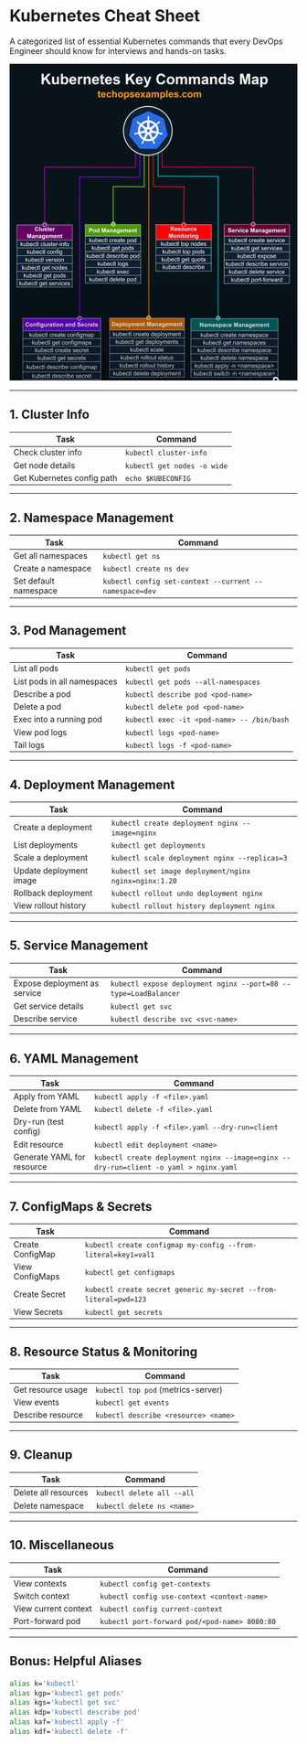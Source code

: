 # Kubernetes Cheat Sheet
A categorized list of essential Kubernetes commands that every DevOps Engineer should know for interviews and hands-on tasks.

![Kubernetes Cheat sheet](https://github.com/srirymec/devops-sre-learning/blob/main/kubernetes/images/k8-cheat-sheet.jpg)

---

## 1. Cluster Info

| Task                        | Command                                 |
|-----------------------------|------------------------------------------|
| Check cluster info          | `kubectl cluster-info`                   |
| Get node details            | `kubectl get nodes -o wide`              |
| Get Kubernetes config path  | `echo $KUBECONFIG`                       |

---

## 2. Namespace Management

| Task                          | Command                                |
|-------------------------------|-----------------------------------------|
| Get all namespaces            | `kubectl get ns`                        |
| Create a namespace            | `kubectl create ns dev`                 |
| Set default namespace         | `kubectl config set-context --current --namespace=dev` |

---

## 3. Pod Management

| Task                            | Command                                 |
|----------------------------------|------------------------------------------|
| List all pods                   | `kubectl get pods`                       |
| List pods in all namespaces     | `kubectl get pods --all-namespaces`      |
| Describe a pod                  | `kubectl describe pod <pod-name>`        |
| Delete a pod                    | `kubectl delete pod <pod-name>`          |
| Exec into a running pod        | `kubectl exec -it <pod-name> -- /bin/bash` |
| View pod logs                  | `kubectl logs <pod-name>`                |
| Tail logs                      | `kubectl logs -f <pod-name>`             |

---

## 4. Deployment Management

| Task                           | Command                                               |
|--------------------------------|--------------------------------------------------------|
| Create a deployment            | `kubectl create deployment nginx --image=nginx`        |
| List deployments               | `kubectl get deployments`                             |
| Scale a deployment             | `kubectl scale deployment nginx --replicas=3`         |
| Update deployment image        | `kubectl set image deployment/nginx nginx=nginx:1.20` |
| Rollback deployment            | `kubectl rollout undo deployment nginx`               |
| View rollout history           | `kubectl rollout history deployment nginx`            |

---

## 5. Service Management

| Task                           | Command                                                    |
|--------------------------------|-------------------------------------------------------------|
| Expose deployment as service   | `kubectl expose deployment nginx --port=80 --type=LoadBalancer` |
| Get service details            | `kubectl get svc`                                           |
| Describe service               | `kubectl describe svc <svc-name>`                           |

---

## 6. YAML Management

| Task                        | Command                                             |
|-----------------------------|------------------------------------------------------|
| Apply from YAML             | `kubectl apply -f <file>.yaml`                      |
| Delete from YAML            | `kubectl delete -f <file>.yaml`                     |
| Dry-run (test config)       | `kubectl apply -f <file>.yaml --dry-run=client`     |
| Edit resource               | `kubectl edit deployment <name>`                    |
| Generate YAML for resource  | `kubectl create deployment nginx --image=nginx --dry-run=client -o yaml > nginx.yaml` |

---

## 7. ConfigMaps & Secrets

| Task                            | Command                                                      |
|----------------------------------|---------------------------------------------------------------|
| Create ConfigMap                | `kubectl create configmap my-config --from-literal=key1=val1` |
| View ConfigMaps                 | `kubectl get configmaps`                                      |
| Create Secret                   | `kubectl create secret generic my-secret --from-literal=pwd=123` |
| View Secrets                    | `kubectl get secrets`                                         |

---

## 8. Resource Status & Monitoring

| Task                    | Command                            |
|-------------------------|-------------------------------------|
| Get resource usage      | `kubectl top pod` (metrics-server)  |
| View events             | `kubectl get events`                |
| Describe resource       | `kubectl describe <resource> <name>`|

---

## 9. Cleanup

| Task                   | Command                             |
|------------------------|--------------------------------------|
| Delete all resources   | `kubectl delete all --all`           |
| Delete namespace       | `kubectl delete ns <name>`           |

---

## 10. Miscellaneous

| Task                                | Command                                        |
|-------------------------------------|------------------------------------------------|
| View contexts                       | `kubectl config get-contexts`                  |
| Switch context                      | `kubectl config use-context <context-name>`    |
| View current context                | `kubectl config current-context`               |
| Port-forward pod                    | `kubectl port-forward pod/<pod-name> 8080:80`  |

---

## Bonus: Helpful Aliases

```bash
alias k='kubectl'
alias kgp='kubectl get pods'
alias kgs='kubectl get svc'
alias kdp='kubectl describe pod'
alias kaf='kubectl apply -f'
alias kdf='kubectl delete -f'

